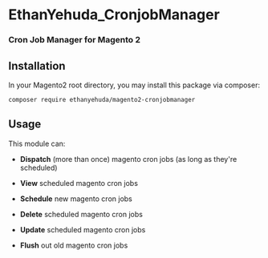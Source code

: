 # EthanYehuda_CronjobManager 
### Cron Job Manager for Magento 2 



## Installation

In your Magento2 root directory, you may install this package via composer:

`composer require ethanyehuda/magento2-cronjobmanager`

## Usage

This module can:

* **Dispatch** (more than once) magento cron jobs (as long as they're scheduled)

* **View** scheduled magento cron jobs

* **Schedule** new magento cron jobs

* **Delete** scheduled magento cron jobs

* **Update** scheduled magento cron jobs

* **Flush** out old magento cron jobs
